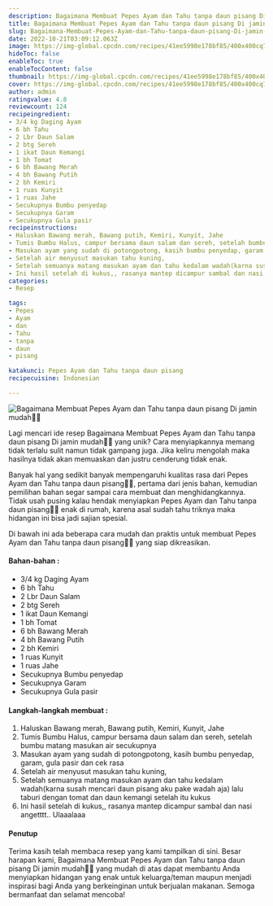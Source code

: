 ```yaml
---
description: Bagaimana Membuat Pepes Ayam dan Tahu tanpa daun pisang Di jamin mudah"
title: Bagaimana Membuat Pepes Ayam dan Tahu tanpa daun pisang Di jamin mudah
slug: Bagaimana-Membuat-Pepes-Ayam-dan-Tahu-tanpa-daun-pisang-Di-jamin-mudah
date: 2022-10-21T03:09:12.063Z
image: https://img-global.cpcdn.com/recipes/41ee5998e178bf85/400x400cq70/photo.jpg
hideToc: false
enableToc: true
enableTocContent: false
thumbnail: https://img-global.cpcdn.com/recipes/41ee5998e178bf85/400x400cq70/photo.jpg
cover: https://img-global.cpcdn.com/recipes/41ee5998e178bf85/400x400cq70/photo.jpg
author: admin
ratingvalue: 4.8
reviewcount: 124
recipeingredient:
- 3/4 kg Daging Ayam
- 6 bh Tahu
- 2 Lbr Daun Salam
- 2 btg Sereh
- 1 ikat Daun Kemangi
- 1 bh Tomat
- 6 bh Bawang Merah
- 4 bh Bawang Putih
- 2 bh Kemiri
- 1 ruas Kunyit
- 1 ruas Jahe
- Secukupnya Bumbu penyedap
- Secukupnya Garam
- Secukupnya Gula pasir
recipeinstructions:
- Haluskan Bawang merah, Bawang putih, Kemiri, Kunyit, Jahe
- Tumis Bumbu Halus, campur bersama daun salam dan sereh, setelah bumbu matang masukan air secukupnya
- Masukan ayam yang sudah di potongpotong, kasih bumbu penyedap, garam, gula pasir dan cek rasa
- Setelah air menyusut masukan tahu kuning,
- Setelah semuanya matang masukan ayam dan tahu kedalam wadah(karna susah mencari daun pisang aku pake wadah aja) lalu taburi dengan tomat dan daun kemangi setelah itu kukus
- Ini hasil setelah di kukus,, rasanya mantep dicampur sambal dan nasi angetttt.. Ulaaalaaa
categories:
- Resep

tags:
- Pepes
- Ayam
- dan
- Tahu
- tanpa
- daun
- pisang

katakunci: Pepes Ayam dan Tahu tanpa daun pisang
recipecuisine: Indonesian

---
```


![Bagaimana Membuat Pepes Ayam dan Tahu tanpa daun pisang Di jamin mudah👩‍🍳](https://img-global.cpcdn.com/recipes/41ee5998e178bf85/400x400cq70/photo.jpg)

Lagi mencari ide resep Bagaimana Membuat Pepes Ayam dan Tahu tanpa daun pisang Di jamin mudah👩‍🍳 yang unik? Cara menyiapkannya memang tidak terlalu sulit namun tidak gampang juga. Jika keliru mengolah maka hasilnya tidak akan memuaskan dan justru cenderung tidak enak.

Banyak hal yang sedikit banyak mempengaruhi kualitas rasa dari Pepes Ayam dan Tahu tanpa daun pisang👩‍🍳, pertama dari jenis bahan, kemudian pemilihan bahan segar sampai cara membuat dan menghidangkannya. Tidak usah pusing kalau hendak menyiapkan Pepes Ayam dan Tahu tanpa daun pisang👩‍🍳 enak di rumah, karena asal sudah tahu triknya maka hidangan ini bisa jadi sajian spesial.

Di bawah ini ada beberapa cara mudah dan praktis untuk membuat Pepes Ayam dan Tahu tanpa daun pisang👩‍🍳 yang siap dikreasikan.

<!--inarticleads1-->

#### Bahan-bahan :

- 3/4 kg Daging Ayam
- 6 bh Tahu
- 2 Lbr Daun Salam
- 2 btg Sereh
- 1 ikat Daun Kemangi
- 1 bh Tomat
- 6 bh Bawang Merah
- 4 bh Bawang Putih
- 2 bh Kemiri
- 1 ruas Kunyit
- 1 ruas Jahe
- Secukupnya Bumbu penyedap
- Secukupnya Garam
- Secukupnya Gula pasir

<!--inarticleads2-->

#### Langkah-langkah membuat :

1. Haluskan Bawang merah, Bawang putih, Kemiri, Kunyit, Jahe
1. Tumis Bumbu Halus, campur bersama daun salam dan sereh, setelah bumbu matang masukan air secukupnya
1. Masukan ayam yang sudah di potongpotong, kasih bumbu penyedap, garam, gula pasir dan cek rasa
1. Setelah air menyusut masukan tahu kuning,
1. Setelah semuanya matang masukan ayam dan tahu kedalam wadah(karna susah mencari daun pisang aku pake wadah aja) lalu taburi dengan tomat dan daun kemangi setelah itu kukus
1. Ini hasil setelah di kukus,, rasanya mantep dicampur sambal dan nasi angetttt.. Ulaaalaaa

#### Penutup

Terima kasih telah membaca resep yang kami tampilkan di sini. Besar harapan kami, Bagaimana Membuat Pepes Ayam dan Tahu tanpa daun pisang Di jamin mudah👩‍🍳 yang mudah di atas dapat membantu Anda menyiapkan hidangan yang enak untuk keluarga/teman maupun menjadi inspirasi bagi Anda yang berkeinginan untuk berjualan makanan. Semoga bermanfaat dan selamat mencoba!
